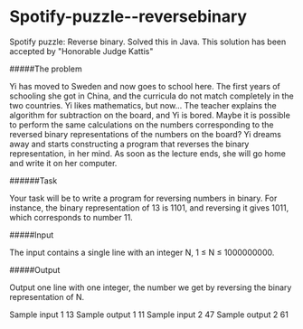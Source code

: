 Spotify-puzzle--reversebinary
=============================

Spotify puzzle: Reverse binary. Solved this in Java. This solution has been accepted by "Honorable Judge Kattis"

#####The problem

Yi has moved to Sweden and now goes to school here. The first years of schooling she got in China, and the curricula do not match completely in the two countries. Yi likes mathematics, but now… The teacher explains the algorithm for subtraction on the board, and Yi is bored. Maybe it is possible to perform the same calculations on the numbers corresponding to the reversed binary representations of the numbers on the board? Yi dreams away and starts constructing a program that reverses the binary representation, in her mind. As soon as the lecture ends, she will go home and write it on her computer.

######Task

Your task will be to write a program for reversing numbers in binary. For instance, the binary representation of 13 is 1101, and reversing it gives 1011, which corresponds to number 11.

#####Input

The input contains a single line with an integer N, 1 ≤ N ≤ 1000000000.

#####Output

Output one line with one integer, the number we get by reversing the binary representation of N.

Sample input 1
13
Sample output 1
11
Sample input 2
47
Sample output 2
61

